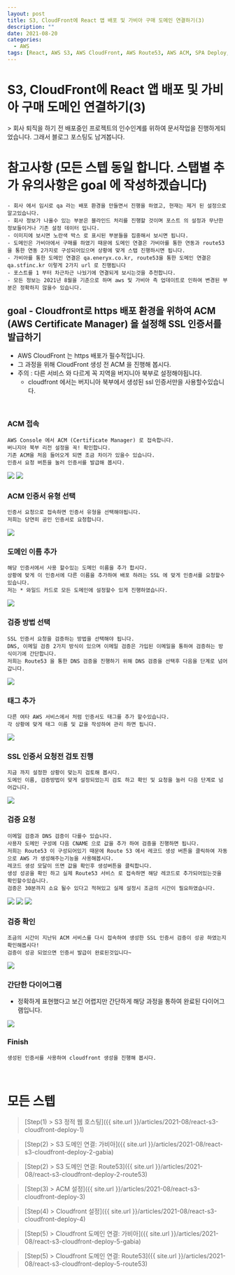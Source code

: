 ```yaml
---
layout: post
title: S3, CloudFront에 React 앱 배포 및 가비아 구매 도메인 연결하기(3)
description: ""
date: 2021-08-20
categories:
  - AWS
tags: [React, AWS S3, AWS CloudFront, AWS Route53, AWS ACM, SPA Deploy, Gabia]
---
```


# S3, CloudFront에 React 앱 배포 및 가비아 구매 도메인 연결하기(3)
<div class="gap-15"></div>
> 회사 퇴직을 하기 전 배포중인 프로젝트의 인수인계를 위하여 문서작업을 진행하게되었습니다. 그래서 블로그 포스팅도 남겨봅니다.

<div class="gap-15"></div>

# 참고사항 (모든 스텝 동일 합니다. 스탭별 추가 유의사항은 goal 에 작성하겠습니다)
```text
- 회사 에서 임시로 qa 라는 배포 환경을 만들면서 진행을 하였고, 현재는 제거 된 설정으로 알고있습니다.
- 회사 정보가 나올수 있는 부분은 블라인드 처리를 진행할 것이며 포스트 의 설정과 무난한 정보들이거나 기존 설정 데이터 입니다.
- 이미지에 보시면 노란색 박스 로 표시된 부분들을 집중해서 보시면 됩니다.
- 도메인은 가비아에서 구매를 하였기 때문에 도메인 연결은 가비아를 통한 연동과 route53 을 통한 연동 2가지로 구성되어있으며 상황에 맞게 스탭 진행하시면 됩니다.
- 가비아를 통한 도메인 연결은 qa.eneryx.co.kr, route53을 통한 도메인 연결은 qa.stfinc.kr 이렇게 2가지 url 로 진행됩니다
- 포스트를 1 부터 차근차근 나눴기에 연결되게 보시는것을 추천합니다.
- 모든 정보는 2021년 8월을 기준으로 하며 aws 및 가비아 측 업데이트로 인하여 변경된 부분은 정확하지 않을수 있습니다.
```
<div class="gap-15"></div>

## goal - Cloudfront로 https 배포 환경을 위하여 ACM (AWS Certificate Manager) 을 설정해 SSL 인증서를 발급하기

- AWS CloudFront 는 https 배포가 필수적입니다.
- 그 과정을 위해 CloudFront 생성 전 ACM 을 진행해 봅시다.
- 주의 : 다른 서비스 와 다르게 꼭 지역을 버지니아 북부로 설정해야됩니다. 
  - cloudfront 에서는 버지니아 북부에서 생성된 ssl 인증서만을 사용할수있습니다.
<br>

### ACM 접속

```
AWS Console 에서 ACM (Certificate Manager) 로 접속합니다.
버니지아 북부 리전 설정을 꼭! 확인합니다.
기존 ACM을 처음 들어오게 되면 조금 차이가 있을수 있습니다.
인증서 요청 버튼을 눌러 인증서를 발급해 봅시다.
```

<img src="{{ site.url }}/assets/image/2021-08-20-react-s3-cloudfront-deploy-3/image1.png" class="col-12" />
<img src="{{ site.url }}/assets/image/2021-08-20-react-s3-cloudfront-deploy-3/image2.png" class="col-12" />
<br>

### ACM 인증서 유형 선택

```
인증서 요청으로 접속하면 인증서 유형을 선택해야됩니다.
저희는 당연히 공인 인증서로 요청합니다.
```

<img src="{{ site.url }}/assets/image/2021-08-20-react-s3-cloudfront-deploy-3/image3.png" class="col-12" />
<br>

### 도메인 이름 추가

```
해당 인증서에서 사용 할수있는 도메인 이름을 추가 합시다.
상황에 맞게 이 인증서에 다른 이름을 추가하여 배포 하려는 SSL 에 맞게 인증서를 요청할수있습니다.
저는 * 와일드 카드로 모든 도메인에 설정할수 있게 진행하였습니다.
```

<img src="{{ site.url }}/assets/image/2021-08-20-react-s3-cloudfront-deploy-3/image4.png" class="col-12" />
<br>

### 검증 방법 선택

```
SSL 인증서 요청을 검증하는 방법을 선택해야 됩니다.
DNS, 이메일 검증 2가지 방식이 있으며 이메일 검증은 가입된 이메일을 통하여 검증하는 방식이기에 간단합니다.
저희는 Route53 을 통한 DNS 검증을 진행하기 위해 DNS 검증을 선택후 다음을 단계로 넘어갑니다.
```

<img src="{{ site.url }}/assets/image/2021-08-20-react-s3-cloudfront-deploy-3/image5.png" class="col-12" />
<br>

### 태그 추가

```
다른 여타 AWS 서비스에서 처럼 인증서도 태그를 추가 할수있습니다.
각 상황에 맞게 태그 이름 및 값을 작성하여 관리 하면 됩니다.
```

<img src="{{ site.url }}/assets/image/2021-08-20-react-s3-cloudfront-deploy-3/image6.png" class="col-12" />
<br>

### SSL 인증서 요청전 검토 진행

```
지금 까지 설정한 상황이 맞는지 검토해 봅시다.
도메인 이름, 검증방법이 맞게 설정되었는지 검토 하고 확인 및 요청을 눌러 다음 단계로 넘어갑니다.
```

<img src="{{ site.url }}/assets/image/2021-08-20-react-s3-cloudfront-deploy-3/image7.png" class="col-12" />
<br>

### 검증 요청

```
이메일 검증과 DNS 검증이 다를수 있습니다.
사용자 도메인 구성에 다음 CNAME 으로 값을 추가 하여 검증을 진행하면 됩니다.
저희는 Route53 이 구성되어있기 때문에 Route 53 에서 레코드 생성 버튼을 클릭하여 자동으로 AWS 가 생성해주는기능을 사용해봅시다.
레코드 생성 모달이 뜨면 값을 확인후 생성버튼을 클릭합니다.
생성 성공을 확인 하고 실제 Route53 서비스 로 접속하면 해당 레코드로 추가되어있는것을 확인할수있습니다.
검증은 30분까지 소요 될수 있다고 적혀있고 실제 설정시 조금의 시간이 필요하였습니다.
```

<img src="{{ site.url }}/assets/image/2021-08-20-react-s3-cloudfront-deploy-3/image8.png" class="col-12" />
<img src="{{ site.url }}/assets/image/2021-08-20-react-s3-cloudfront-deploy-3/image9.png" class="col-12" />
<img src="{{ site.url }}/assets/image/2021-08-20-react-s3-cloudfront-deploy-3/image10.png" class="col-12" />
<br>

### 검증 확인

```
조금의 시간이 지난뒤 ACM 서비스를 다시 접속하여 생성한 SSL 인증서 검증이 성공 하였는지 확인해봅시다!
검증이 성공 되었으면 인증서 발급이 완료된것입니다~
```

<img src="{{ site.url }}/assets/image/2021-08-20-react-s3-cloudfront-deploy-3/image11.png" class="col-12" />
<br>

### 간단한 다이어그램

- 정확하게 표현했다고 보긴 어렵지만 간단하게 해당 과정을 통하여 완료된 다이어그램입니다.


<img src="{{ site.url }}/assets/image/2021-08-20-react-s3-cloudfront-deploy-3/image12.png" class="col-12">
<br>

### Finish

```
생성된 인증서를 사용하여 cloudfront 생성을 진행해 봅시다.
```
<br>

# 모든 스텝
<div class="gap-15"></div>

> [Step(1) > S3 정적 웹 호스팅]({{ site.url }}/articles/2021-08/react-s3-cloudfront-deploy-1)

> [Step(2) > S3 도메인 연결: 가비아]({{ site.url }}/articles/2021-08/react-s3-cloudfront-deploy-2-gabia)

> [Step(2) > S3 도메인 연결: Route53]({{ site.url }}/articles/2021-08/react-s3-cloudfront-deploy-2-route53)

> [Step(3) > ACM 설정]({{ site.url }}/articles/2021-08/react-s3-cloudfront-deploy-3)

> [Step(4) > Cloudfront 설정]({{ site.url }}/articles/2021-08/react-s3-cloudfront-deploy-4)

> [Step(5) > Cloudfront 도메인 연결: 가비아]({{ site.url }}/articles/2021-08/react-s3-cloudfront-deploy-5-gabia)

> [Step(5) > Cloudfront 도메인 연결: Route53]({{ site.url }}/articles/2021-08/react-s3-cloudfront-deploy-5-route53)
